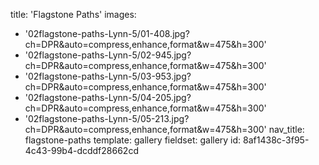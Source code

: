 title: 'Flagstone Paths'
images:
  - '02flagstone-paths-Lynn-5/01-408.jpg?ch=DPR&auto=compress,enhance,format&w=475&h=300'
  - '02flagstone-paths-Lynn-5/02-945.jpg?ch=DPR&auto=compress,enhance,format&w=475&h=300'
  - '02flagstone-paths-Lynn-5/03-953.jpg?ch=DPR&auto=compress,enhance,format&w=475&h=300'
  - '02flagstone-paths-Lynn-5/04-205.jpg?ch=DPR&auto=compress,enhance,format&w=475&h=300'
  - '02flagstone-paths-Lynn-5/05-213.jpg?ch=DPR&auto=compress,enhance,format&w=475&h=300'
nav_title: flagstone-paths
template: gallery
fieldset: gallery
id: 8af1438c-3f95-4c43-99b4-dcddf28662cd
